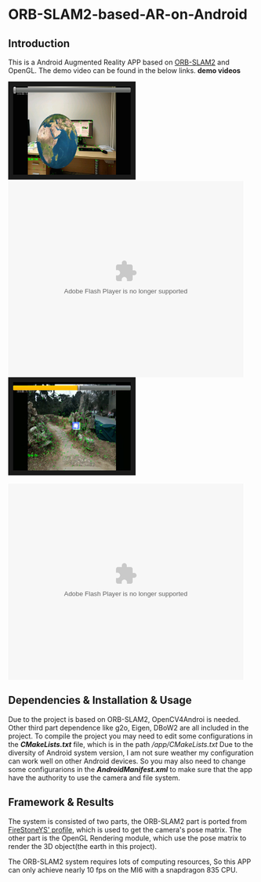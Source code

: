 # ORB-SLAM2-based-AR-on-Android

## Introduction
This is a Android Augmented Reality APP based on [ORB-SLAM2](https://github.com/raulmur/ORB_SLAM2) and OpenGL. The demo video can be found in the below links.
**demo  videos** 

<a href="http://player.youku.com/player.php/sid/XMzU0NjY5OTAyOA==/v.swf" target="_blank"><img src="result/earth.jpg" 
alt="ORB-SLAM2" width="240" height="180" border="10" /></a>
<embed src='http://player.youku.com/player.php/sid/XMzU0NjY5OTAyOA==/v.swf' allowFullScreen='true' quality='high' width='480' height='400' align='middle' allowScriptAccess='always' type='application/x-shockwave-flash'></embed>
<a href="http://player.youku.com/player.php/sid/XMzU0NjcwNjI0OA==/v.swf" target="_blank"><img src="result/cube.jpg" 
alt="ORB-SLAM2" width="240" height="180" border="10" /></a>

<embed src='http://player.youku.com/player.php/sid/XMzU0NjcwNjI0OA==/v.swf' allowFullScreen='true' quality='high' width='480' height='400' align='middle' allowScriptAccess='always' type='application/x-shockwave-flash'></embed>

## Dependencies & Installation & Usage 
Due to the project is based on ORB-SLAM2, OpenCV4Androi is needed. Other third part dependence like g2o, Eigen, DBoW2 are all included in the project.
To compile the project you may need to edit some configurations in the ***CMakeLists.txt*** file, which is in the path */app/CMakeLists.txt* 
Due to the diversity of Android system version, I am not sure weather my configuration can work well on other Android devices. So you may also need to change some configurarions in the ***AndroidManifest.xml*** to make sure that the app have the authority to use the camera and file system.

## Framework & Results
The system is consisted of two parts, the ORB-SLAM2 part is ported from [FireStoneYS' profile](https://github.com/FireStoneYS/ORB_SLAM2_Android), which is used to get the camera's pose matrix. The other part is the OpenGL Rendering module, which use the pose matrix to render the 3D object(the earth in this project).

The ORB-SLAM2 system requires lots of computing resources, So this APP can only achieve nearly 10 fps on the MI6 with a snapdragon 835 CPU. 
